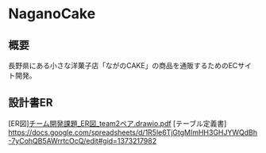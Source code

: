 # NaganoCake

## 概要
長野県にある小さな洋菓子店「ながのCAKE」の商品を通販するためのECサイト開発。

## 設計書ER
[ER図][チーム開発課題_ER図_team2ペア.drawio.pdf](https://github.com/team-2pair/nagano_cake/files/7766027/_ER._team2.drawio.pdf)
[テーブル定義書] https://docs.google.com/spreadsheets/d/1R5le6TjGtgMImHH3GHJYWQdBh-7yCohQB5AWrrtcOcQ/edit#gid=1373217982


